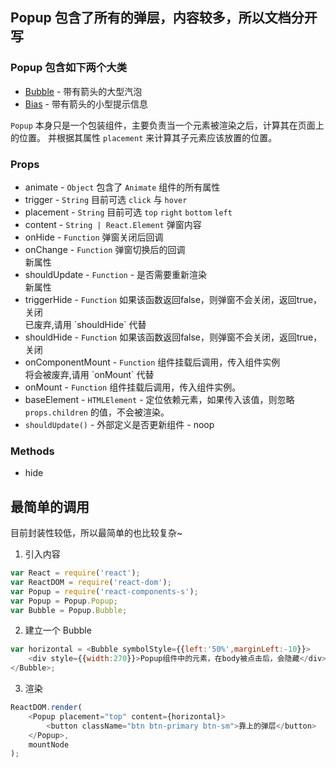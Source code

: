 ## Popup 包含了所有的弹层，内容较多，所以文档分开写

### Popup 包含如下两个大类
  + [Bubble](./bubble.html "右键新开窗口打开") - 带有箭头的大型汽泡
  + [Bias](./bias.html "右键新开窗口打开") - 带有箭头的小型提示信息

`Popup` 本身只是一个包装组件，主要负责当一个元素被渲染之后，计算其在页面上的位置。
并根据其属性 `placement` 来计算其子元素应该放置的位置。

### Props
 + animate - `Object` 包含了 `Animate` 组件的所有属性
 + trigger - `String` 目前可选 `click` 与 `hover`
 + placement - `String` 目前可选 `top` `right` `bottom` `left`
 + content - `String | React.Element` 弹窗内容
 + onHide - `Function` 弹窗关闭后回调
 + onChange - `Function` 弹窗切换后的回调 <div class="info">新属性</div>
 + shouldUpdate - `Function` - 是否需要重新渲染 <div class="info">新属性</div>
 + triggerHide - `Function` 如果该函数返回false，则弹窗不会关闭，返回true，关闭
   <div class="error">已废弃,请用 `shouldHide` 代替</div>
 + shouldHide - `Function` 如果该函数返回false，则弹窗不会关闭，返回true，关闭
 + onComponentMount - `Function` 组件挂载后调用，传入组件实例
   <div class="warning">将会被废弃,请用 `onMount` 代替</div>
 + onMount - `Function` 组件挂载后调用，传入组件实例。
 + baseElement - `HTMLElement` - 定位依赖元素，如果传入该值，则忽略
   `props.children` 的值，不会被渲染。
 + `shouldUpdate()` - 外部定义是否更新组件 - noop

### Methods
+ hide

## 最简单的调用
目前封装性较低，所以最简单的也比较复杂~

1. 引入内容
```Javascript
var React = require('react');
var ReactDOM = require('react-dom');
var Popup = require('react-components-s');
var Popup = Popup.Popup;
var Bubble = Popup.Bubble;
```

2. 建立一个 Bubble
```JavaScript
var horizontal = <Bubble symbolStyle={{left:'50%',marginLeft:-10}}>
    <div style={{width:270}}>Popup组件中的元素，在body被点击后，会隐藏</div>
</Bubble>;
```

3. 渲染
```JavaScript
ReactDOM.render(
    <Popup placement="top" content={horizontal}>
        <button className="btn btn-primary btn-sm">靠上的弹层</button>
    </Popup>,
    mountNode
);
```